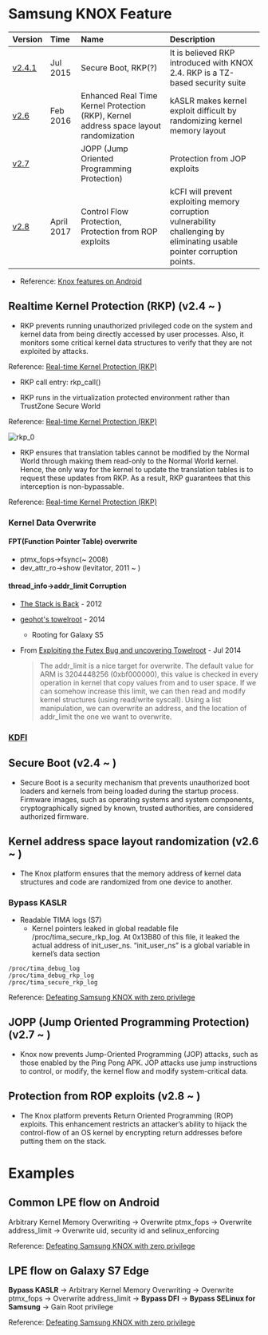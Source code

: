# Samsung KNOX Feature

| Version | Time | Name | Description |
| :----- | :--- | :--- | :---------- |
| [v2.4.1](https://seap.samsung.com/content/whats-new-knox-241) | Jul 2015 | Secure Boot, RKP(?) | It is believed RKP introduced with KNOX 2.4. RKP is a TZ-based security suite |
| [v2.6](https://www.samsungknox.com/en/blog/whats-new-in-knox-26) | Feb 2016 | Enhanced Real Time Kernel Protection (RKP), Kernel address space layout randomization | kASLR makes kernel exploit difficult by randomizing kernel memory layout |
| [v2.7](https://seap.samsung.com/content/whats-new-knox-271) | | JOPP (Jump Oriented Programming Protection)  | Protection from JOP exploits |
| [v2.8](https://www.samsungknox.com/en/blog/whats-new-in-knox-28) | April 2017 | Control Flow Protection, Protection from ROP exploits | kCFI will prevent exploiting memory corruption vulnerability challenging by eliminating usable pointer corruption points. |

* Reference: [Knox features on Android](https://www.samsungknox.com/en/knox-features/android)

## Realtime Kernel Protection (RKP) (v2.4 ~ )
  * RKP prevents running unauthorized privileged code on the system and kernel data from being directly accessed by user processes.  Also, it monitors some critical kernel data structures to verify that they are not exploited by attacks.

 Reference: [Real-time Kernel Protection (RKP)](https://www.samsungknox.com/en/blog/real-time-kernel-protection-rkp)

* RKP call entry: rkp_call()

* RKP runs in the virtualization protected environment rather than TrustZone Secure World

 Reference: [Real-time Kernel Protection (RKP)](https://www.samsungknox.com/en/blog/real-time-kernel-protection-rkp)

![rkp_0](https://cdn.samsungknox.com/knoxportal/files/rkp_0.png "rkp_0")

* RKP ensures that translation tables cannot be modified by the Normal World through making them read-only to the Normal World kernel. Hence, the only way for the kernel to update the translation tables is to request these updates from RKP. As a result, RKP guarantees that this interception is non-bypassable.

Reference: [Real-time Kernel Protection (RKP)](https://www.samsungknox.com/en/blog/real-time-kernel-protection-rkp)

### Kernel Data Overwrite

#### FPT(Function Pointer Table) overwrite
* ptmx_fops->fsync(~ 2008)
* dev_attr_ro->show (levitator, 2011 ~ )

#### thread_info->addr_limit Corruption 

* [The Stack is Back](https://jon.oberheide.org/files/infiltrate12-thestackisback.pdf) - 2012
* [geohot's towelroot](https://towelroot.com/) - 2014
   * Rooting for Galaxy S5

* From [Exploiting the Futex Bug and uncovering Towelroot](https://tinyhack.com/2014/07/07/exploiting-the-futex-bug-and-uncovering-towelroot/) - Jul 2014

   > The addr_limit is a nice target for overwrite. The default value for ARM is 3204448256 (0xbf000000), this value is checked in every operation in kernel that copy values from and to user space. 
   > If we can somehow increase this limit, we can then read and modify kernel structures (using read/write syscall). Using a list manipulation, we can overwrite an address, and the location of addr_limit the one we want to overwrite.

### [KDFI](KDFI.md)

## Secure Boot (v2.4 ~ )
* Secure Boot is a security mechanism that prevents unauthorized boot loaders and kernels from being loaded during the startup process.  Firmware images, such as operating systems and system components, cryptographically signed by known, trusted authorities, are considered authorized firmware.

## Kernel address space layout randomization (v2.6 ~ )
* The Knox platform ensures that the memory address of kernel data structures and code are randomized from one device to another.

### Bypass KASLR

* Readable TIMA logs (S7)
   * Kernel pointers leaked in global readable file /proc/tima_secure_rkp_log. At 0x13B80 of this file, it leaked the actual address of init_user_ns. “init_user_ns” is a global variable in kernel’s data section

``` 
/proc/tima_debug_log
/proc/tima_debug_rkp_log
/proc/tima_secure_rkp_log
```

 Reference: [Defeating Samsung KNOX with zero privilege](https://www.blackhat.com/docs/us-17/thursday/us-17-Shen-Defeating-Samsung-KNOX-With-Zero-Privilege.pdf)

## JOPP (Jump Oriented Programming Protection) (v2.7 ~ )

* Knox now prevents Jump-Oriented Programming (JOP) attacks, such as those enabled by the Ping Pong APK. JOP attacks use jump instructions to control, or modify, the kernel flow and modify system-critical data.


## Protection from ROP exploits (v2.8 ~ )

* The Knox platform prevents Return Oriented Programming (ROP) exploits. This enhancement restricts an attacker’s ability to hijack the control-flow of an OS kernel by encrypting return addresses before putting them on the stack.
  
# Examples

## Common LPE flow on Android

Arbitrary Kernel Memory Overwriting -> Overwrite ptmx_fops -> Overwrite address_limit -> Overwrite uid, security id and selinux_enforcing

 Reference: [Defeating Samsung KNOX with zero privilege](https://www.blackhat.com/docs/us-17/thursday/us-17-Shen-Defeating-Samsung-KNOX-With-Zero-Privilege.pdf)

## LPE flow on Galaxy S7 Edge

<b>Bypass KASLR</b> -> Arbitrary Kernel Memory Overwriting -> Overwrite ptmx_fops -> Overwrite address_limit -> <b>Bypass DFI</b> -> <b>Bypass SELinux for Samsung</b> -> Gain Root privilege

 Reference: [Defeating Samsung KNOX with zero privilege](https://www.blackhat.com/docs/us-17/thursday/us-17-Shen-Defeating-Samsung-KNOX-With-Zero-Privilege.pdf)
